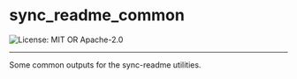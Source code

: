 <!-- dprint-ignore-file -->
<!-- sync-readme title [[ -->
# sync_readme_common
<!-- sync-readme ]] -->

<!-- sync-readme badge [[ -->
![License: MIT OR Apache-2.0](https://img.shields.io/badge/license-MIT%20OR%20Apache--2.0-purple.svg?style=flat-square)
<!-- sync-readme ]] -->

---

<!-- sync-readme rustdoc [[ -->
Some common outputs for the sync-readme utilities.
<!-- sync-readme ]] -->
